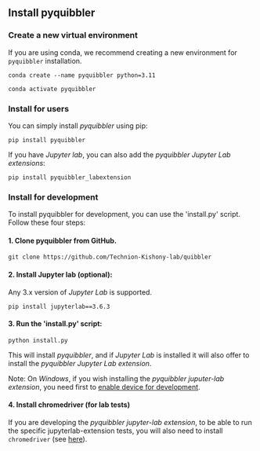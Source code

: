 ## Install pyquibbler


### Create a new virtual environment

If you are using conda, we recommend creating a new environment for `pyquibbler` installation.

```conda create --name pyquibbler python=3.11``` 

```conda activate pyquibbler```


### Install for users

You can simply install *pyquibbler* using pip: 

```pip install pyquibbler```


If you have *Jupyter lab*, you can also add the *pyquibbler Jupyter Lab extensions*:

```pip install pyquibbler_labextension```

### Install for development

To install pyquibbler for development, you can use the 'install.py' script. 
Follow these four steps: 

#### 1. Clone pyquibbler from GitHub.

```git clone https://github.com/Technion-Kishony-lab/quibbler```

#### 2. Install Jupyter lab (optional):
Any 3.x version of *Jupyter Lab* is supported.

```pip install jupyterlab==3.6.3```

#### 3. Run the 'install.py' script: 

```python install.py```

This will install *pyquibbler*, and if *Jupyter Lab* is installed it will also offer 
to install the *pyquibbler Jupyter Lab extension*.      

Note: On *Windows*, if you wish installing the *pyquibbler juputer-lab extension*, you need first to [enable device 
for development](https://learn.microsoft.com/en-us/windows/apps/get-started/enable-your-device-for-development).


#### 4. Install chromedriver (for lab tests)

If you are developing the *pyquibbler jupyter-lab extension*, to be able to run 
the specific jupyterlab-extension tests, you will also need to install 
`chromedriver` (see [here](tests/lab_extension/README.md)).
